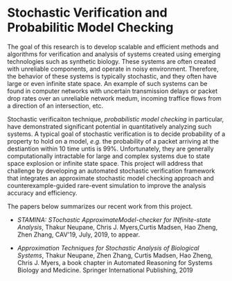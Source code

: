 # Stochastic Verification and Probabilitic Model Checking

The goal of this research is to develop scalable and efficient methods and algorithms for verification and analysis of systems created using emerging technologies such as synthetic biology.  These systems are often created with unreliable components, and operate in noisy environment. Therefore, the behavior of these systems is typically stochastic, and they often have large or even infinite state space. An example of such systems can be found in computer networks with uncertain transmission delays or packet drop rates over an unreliable network medum, incoming traffice flows from a direction of an intersection, etc.

Stochastic verificaiton technique, *probabilistic model checking* in particular, have demonstrated significant potential in quantitatively analyzing such systems.  A typical goal of stochastic verification is to decide probability of a property to hold on a model, *e.g.* the probability of a packet arriving at the destiantion within 10 time untis is 99%. Unfortunately, they are generally computationally intractable for large and complex systems due to state space explosion or infinite state space. This project will address that challenge by developing an automated stochastic verification framework that integrates an approximate stochastic model checking approach and counterexample-guided rare-event simulation to improve the analysis accuracy and efficiency.

The papers below summarizes our recent work from this project.

* *STAMINA: STochastic ApproximateModel-checker for INfinite-state Analysis*, Thakur Neupane, Chris J. Myers,Curtis Madsen, Hao Zheng, Zhen Zhang, CAV'19, July, 2019, to appear.

* *Approximation Techniques for Stochastic Analysis of Biological Systems*, Thakur Neupane, Zhen Zhang, Curtis Madsen, Hao Zheng, Chris J. Myers, a book chapter in Automated Reasoning for Systems Biology and Medicine. Springer International Publishing, 2019
